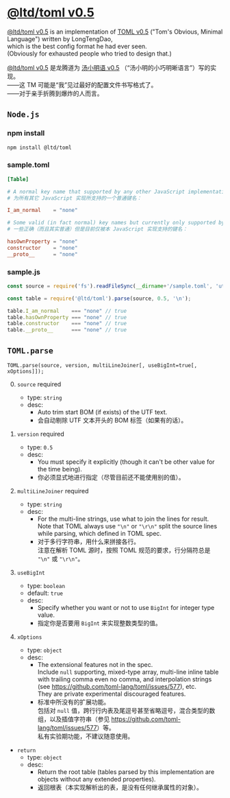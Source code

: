 

[@ltd/toml v0.5]
================


[@ltd/toml v0.5] is an implementation of [TOML v0.5] ("Tom's Obvious, Minimal Language") written by LongTengDao,  
which is the best config format he had ever seen.  
(Obviously for exhausted people who tried to design that.)

[@ltd/toml v0.5] 是龙腾道为 [汤小明语 v0.5] （“汤小明的小巧明晰语言”）写的实现。  
——这 TM 可能是“我”见过最好的配置文件书写格式了。  
——对于亲手折腾到爆炸的人而言。


`Node.js`
---------

### npm install

```sh
npm install @ltd/toml
```

### sample.toml

```toml
[Table]

# A normal key name that supported by any other JavaScript implementation:
# 为所有其它 JavaScript 实现所支持的一个普通键名：

I_am_normal    = "none"

# Some valid (in fact normal) key names but currently only supported by this JavaScript implementation:
# 一些正确（而且其实普通）但是目前仅被本 JavaScript 实现支持的键名：

hasOwnProperty = "none"
constructor    = "none"
__proto__      = "none"
```

### sample.js

```js
const source = require('fs').readFileSync(__dirname+'/sample.toml', 'utf8');

const table = require('@ltd/toml').parse(source, 0.5, '\n');

table.I_am_normal    === "none" // true
table.hasOwnProperty === "none" // true
table.constructor    === "none" // true
table.__proto__      === "none" // true
```


`TOML.parse`
------------

```
TOML.parse(source, version, multiLineJoiner[, useBigInt=true[, xOptions]]);
```

0.  `source` required
    *   type: `string`
    +   desc:
        -   Auto trim start BOM (if exists) of the UTF text.
        -   会自动剔除 UTF 文本开头的 BOM 标签（如果有的话）。

1.  `version` required
    *   type: `0.5`
    +   desc:
        -   You must specify it explicitly (though it can't be other value for the time being).
        -   你必须显式地进行指定（尽管目前还不能使用别的值）。

2.  `multiLineJoiner` required
    *   type: `string`
    +   desc:
        -   For the multi-line strings, use what to join the lines for result.  
            Note that TOML always use `"\n"` or `"\r\n"` split the source lines while parsing, which defined in TOML spec.
        -   对于多行字符串，用什么来拼接各行。  
            注意在解析 TOML 源时，按照 TOML 规范的要求，行分隔符总是 `"\n"` 或 `"\r\n"`。

3.  `useBigInt`
    *   type: `boolean`
    *   default: `true`
    +   desc:
        *   Specify whether you want or not to use `BigInt` for integer type value.
        *   指定你是否要用 `BigInt` 来实现整数类型的值。

4.  `xOptions`
    *   type: `object`
    +   desc:
        *   The extensional features not in the spec.  
            Include `null` supporting, mixed-type array, multi-line inline table with trailing comma even no comma, and interpolation strings (see <https://github.com/toml-lang/toml/issues/577>), etc.  
            They are private experimental discouraged features.
        *   标准中所没有的扩展功能。  
            包括对 `null` 值，跨行行内表及尾逗号甚至省略逗号，混合类型的数组，以及插值字符串（参见 <https://github.com/toml-lang/toml/issues/577>）等。  
            私有实验期功能，不建议随意使用。

*   `return`
    *   type: `object`
    +   desc:
        *   Return the root table (tables parsed by this implementation are objects without any extended properties).
        *   返回根表（本实现解析出的表，是没有任何继承属性的对象）。


[TOML v0.5]: https://github.com/toml-lang/toml/blob/master/versions/en/toml-v0.5.0.md

[汤小明语 v0.5]: https://github.com/toml-lang/toml/blob/master/versions/cn/toml-v0.5.0.md

[@ltd/toml v0.5]: https://www.npmjs.com/package/@ltd/toml
